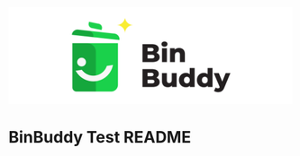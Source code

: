 ![BinBuddy Logo](https://github.com/BinBuddy/.github/blob/9fd970042a66e6b1194c581ad6ba7a614f8f34e2/profile/binbuddy_banner.png)
# BinBuddy Test README
